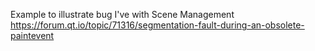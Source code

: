 Example to illustrate bug I've with Scene Management
https://forum.qt.io/topic/71316/segmentation-fault-during-an-obsolete-paintevent

